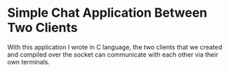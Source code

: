 # Simple Chat Application Between Two Clients
 With this application I wrote in C language, the two clients that we created and compiled over the socket can communicate with each other via their own terminals.

